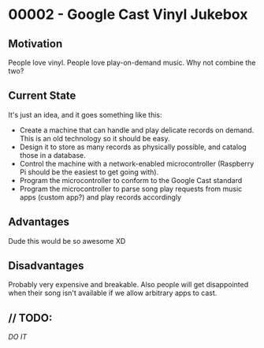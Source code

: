 
00002 - Google Cast Vinyl Jukebox
=================================

Motivation
----------

People love vinyl. People love play-on-demand music. Why not combine the two?



Current State
-------------

It's just an idea, and it goes something like this:

 - Create a machine that can handle and play delicate records on demand. This is an old technology so it should be easy.
 - Design it to store as many records as physically possible, and catalog those in a database.
 - Control the machine with a network-enabled microcontroller (Raspberry Pi should be the easiest to get going with).
 - Program the microcontroller to conform to the Google Cast standard
 - Program the microcontroller to parse song play requests from music apps (custom app?) and play records accordingly



Advantages
----------

Dude this would be so awesome XD



Disadvantages
-------------

Probably very expensive and breakable. Also people will get disappointed when their song isn't available if we allow arbitrary apps to cast.


// TODO:
--------

_DO IT_
